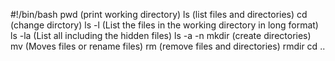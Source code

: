 #!/bin/bash
pwd (print working directory)
ls (list files and directories)
cd (change dirctory)
ls -l (List the files in the working directory in long format)
ls -la (List all including the hidden files)
ls -a -n
mkdir (create directories)
mv (Moves files or rename files)
rm (remove files and directories)
rmdir 
cd .. 
